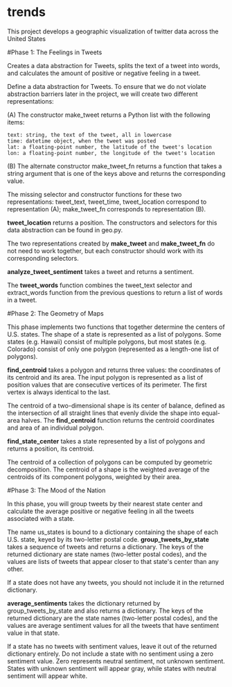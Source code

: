 # trends

This project develops a geographic visualization of twitter data across the United States

#Phase 1: The Feelings in Tweets

Creates a data abstraction for Tweets, splits the text of a tweet into words, and calculates the amount of positive or negative feeling in a tweet.

Define a data abstraction for Tweets. To ensure that we do not violate abstraction barriers later in the project, we will create two different representations:

(A) The constructor make_tweet returns a Python list with the following items:

    text: string, the text of the tweet, all in lowercase
    time: datetime object, when the tweet was posted
    lat: a floating-point number, the latitude of the tweet's location
    lon: a floating-point number, the longitude of the tweet's location

(B) The alternate constructor make_tweet_fn returns a function that takes a string argument that is one of the keys above and returns the corresponding value.

The missing selector and constructor functions for these two representations: tweet_text, tweet_time, tweet_location correspond to representation (A); make_tweet_fn corresponds to representation (B).

**tweet_location** returns a position. The constructors and selectors for this data abstraction can be found in geo.py.

The two representations created by **make_tweet** and **make_tweet_fn** do not need to work together, but each constructor should work with its corresponding selectors.

**analyze_tweet_sentiment** takes a tweet and returns a sentiment.

The **tweet_words** function combines the tweet_text selector and extract_words function from the previous questions to return a list of words in a tweet.

#Phase 2: The Geometry of Maps

This phase implements two functions that together determine the centers of U.S. states. The shape of a state is represented as a list of polygons. Some states (e.g. Hawaii) consist of multiple polygons, but most states (e.g. Colorado) consist of only one polygon (represented as a length-one list of polygons).

**find_centroid** takes a polygon and returns three values: the coordinates of its centroid and its area. The input polygon is represented as a list of position values that are consecutive vertices of its perimeter. The first vertex is always identical to the last.

The centroid of a two-dimensional shape is its center of balance, defined as the intersection of all straight lines that evenly divide the shape into equal-area halves. The **find_centroid** function returns the centroid coordinates and area of an individual polygon.

**find_state_center** takes a state represented by a list of polygons and returns a position, its centroid.

The centroid of a collection of polygons can be computed by geometric decomposition. The centroid of a shape is the weighted average of the centroids of its component polygons, weighted by their area.

#Phase 3: The Mood of the Nation

In this phase, you will group tweets by their nearest state center and calculate the average positive or negative feeling in all the tweets associated with a state.

The name us_states is bound to a dictionary containing the shape of each U.S. state, keyed by its two-letter postal code.
**group_tweets_by_state** takes a sequence of tweets and returns a dictionary. The keys of the returned dictionary are state names (two-letter postal codes), and the values are lists of tweets that appear closer to that state's center than any other.

If a state does not have any tweets, you should not include it in the returned dictionary.

**average_sentiments** takes the dictionary returned by group_tweets_by_state and also returns a dictionary. The keys of the returned dictionary are the state names (two-letter postal codes), and the values are average sentiment values for all the tweets that have sentiment value in that state.

If a state has no tweets with sentiment values, leave it out of the returned dictionary entirely. Do not include a state with no sentiment using a zero sentiment value. Zero represents neutral sentiment, not unknown sentiment. States with unknown sentiment will appear gray, while states with neutral sentiment will appear white.

